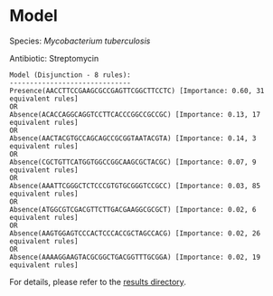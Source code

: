
# Model

Species: *Mycobacterium tuberculosis*

Antibiotic: Streptomycin

```
Model (Disjunction - 8 rules):
------------------------------
Presence(AACCTTCCGAAGCGCCGAGTTCGGCTTCCTC) [Importance: 0.60, 31 equivalent rules]
OR
Absence(ACACCAGGCAGGTCCTTCACCCGGCCGCCGC) [Importance: 0.13, 17 equivalent rules]
OR
Absence(AACTACGTGCCAGCAGCCGCGGTAATACGTA) [Importance: 0.14, 3 equivalent rules]
OR
Absence(CGCTGTTCATGGTGGCCGGCAAGCGCTACGC) [Importance: 0.07, 9 equivalent rules]
OR
Absence(AAATTCGGGCTCTCCCGTGTGCGGGTCCGCC) [Importance: 0.03, 85 equivalent rules]
OR
Absence(ATGGCGTCGACGTTCTTGACGAAGGCGCGCT) [Importance: 0.02, 6 equivalent rules]
OR
Absence(AAGTGGAGTCCCACTCCCACCGCTAGCCACG) [Importance: 0.02, 26 equivalent rules]
OR
Absence(AAAAGGAAGTACGCGGCTGACGGTTTGCGGA) [Importance: 0.02, 19 equivalent rules]

```

For details, please refer to the [results directory](../../../../../results/scm_b/mycobacterium%20tuberculosis/streptomycin/repeat_4/).


